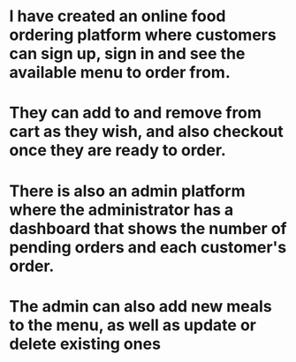 # I have created an online food ordering platform where customers can sign up, sign in and see the available menu to order from.
# They can add to and remove from cart as they wish, and also checkout once they are ready to order.
# There is also an admin platform where the administrator has a dashboard that shows the number of pending orders and each customer's order.
# The admin can also add new meals to the menu, as well as update or delete existing ones

